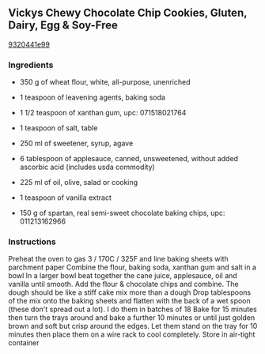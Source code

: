 ## Vickys Chewy Chocolate Chip Cookies, Gluten, Dairy, Egg & Soy-Free

[9320441e99](https://cookpad.com/us/recipes/338101-vickys-chewy-chocolate-chip-cookies-gluten-dairy-egg-soy-free)

### Ingredients

 - 350 g of wheat flour, white, all-purpose, unenriched

 - 1 teaspoon of leavening agents, baking soda

 - 1 1/2 teaspoon of xanthan gum, upc: 071518021764

 - 1 teaspoon of salt, table

 - 250 ml of sweetener, syrup, agave

 - 6 tablespoon of applesauce, canned, unsweetened, without added ascorbic acid (includes usda commodity)

 - 225 ml of oil, olive, salad or cooking

 - 1 teaspoon of vanilla extract

 - 150 g of spartan, real semi-sweet chocolate baking chips, upc: 011213162966

### Instructions

Preheat the oven to gas 3 / 170C / 325F and line baking sheets with parchment paper Combine the flour, baking soda, xanthan gum and salt in a bowl In a larger bowl beat together the cane juice, applesauce, oil and vanilla until smooth. Add the flour & chocolate chips and combine. The dough should be like a stiff cake mix more than a dough Drop tablespoons of the mix onto the baking sheets and flatten with the back of a wet spoon (these don't spread out a lot). I do them in batches of 18 Bake for 15 minutes then turn the trays around and bake a further 10 minutes or until just golden brown and soft but crisp around the edges. Let them stand on the tray for 10 minutes then place them on a wire rack to cool completely. Store in air-tight container